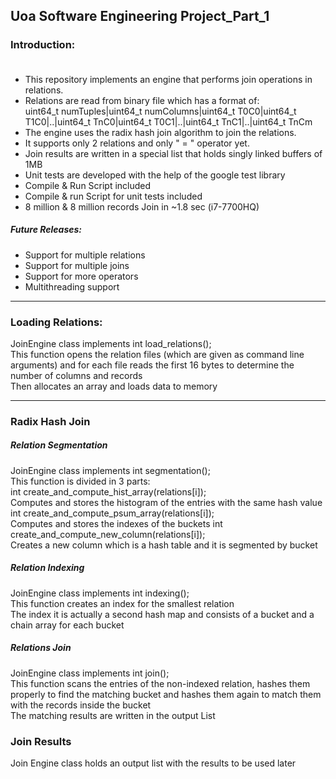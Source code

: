 ## Uoa Software Engineering Project_Part_1

### Introduction:<br><br>
* This repository implements an engine that performs join operations in relations.<br>
* Relations are read from binary file which has a format of: <br>
uint64_t numTuples|uint64_t numColumns|uint64_t T0C0|uint64_t T1C0|..|uint64_t TnC0|uint64_t T0C1|..|uint64_t TnC1|..|uint64_t TnCm<br>
* The engine uses the radix hash join algorithm to join the relations.<br>
* It supports only 2 relations and only " = " operator yet.<br>
* Join results are written in a special list that holds singly linked buffers of 1MB<br>
* Unit tests are developed with the help of the google test library
* Compile & Run Script included
* Compile & run Script for unit tests included
* 8 million & 8 million records Join in ~1.8 sec (i7-7700HQ)<br>
##### Future Releases: <br>
* Support for multiple relations <br>
* Support for multiple joins <br>
* Support for more operators <br>
* Multithreading support <br> 

<hr>

### Loading Relations: <br>
JoinEngine class implements int load_relations(); <br>
This function opens the relation files (which are given as command line arguments) and for each file reads the first 16 bytes to determine the number of columns and records<br>
Then allocates an array and loads data to memory <br>
<hr>

### Radix Hash Join <br>
##### Relation Segmentation <br>
JoinEngine class implements int segmentation(); <br>
This function is divided in 3 parts:<br>
int create_and_compute_hist_array(relations[i]); <br>
Computes and stores the histogram of the entries with the same hash value <br>
int create_and_compute_psum_array(relations[i]);<br>
Computes and stores the indexes of the buckets
int create_and_compute_new_column(relations[i]);<br>
Creates a new column which is a hash table and it is segmented by bucket

##### Relation Indexing <br>
JoinEngine class implements int indexing(); <br>
This function creates an index for the smallest relation <br>
The index it is actually a second hash map and consists of a bucket and a chain array for each bucket <br>

##### Relations Join <br>
JoinEngine class implements int join(); <br>
This function scans the entries of the non-indexed relation, hashes them properly to find the matching bucket and hashes them again to match them with the records inside the bucket <br>
The matching results are written in the output List <br>

### Join Results <br>
Join Engine class holds an output list with the results to be used later
